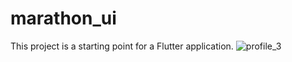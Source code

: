 # marathon_ui
This project is a starting point for a Flutter application.
![profile_3](https://user-images.githubusercontent.com/103581439/201902977-ea46504b-3402-4e6c-808b-79bd3e42d06b.jpg)

